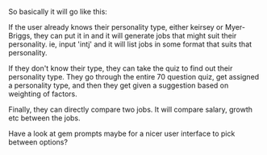 So basically it will go like this:

If the user already knows their personality type, either keirsey or Myer-Briggs, they can put it in and it will generate
jobs that might suit their personality. ie, input 'intj' and it will list jobs in some format that suits that personality.

If they don't know their type, they can take the quiz to find out their personality type. They go through the entire 70 question quiz, get assigned a personality type, and then they get given a suggestion based on weighting of factors. 

Finally, they can directly compare two jobs. It will compare salary, growth etc between the jobs.

Have a look at gem prompts maybe for a nicer user interface to pick between options?